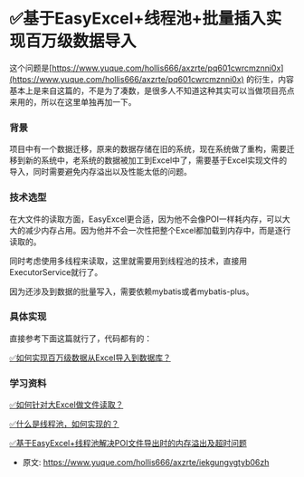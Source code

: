 # ✅基于EasyExcel+线程池+批量插入实现百万级数据导入
<!--page header-->


这个问题是[https://www.yuque.com/hollis666/axzrte/pq601cwrcmznni0x](https://www.yuque.com/hollis666/axzrte/pq601cwrcmznni0x) 的衍生，内容基本上是来自这篇的，不是为了凑数，是很多人不知道这种其实可以当做项目亮点来用的，所以在这里单独再加一下。

<a name="HId3q"></a>
### 背景

项目中有一个数据迁移，原来的数据存储在旧的系统，现在系统做了重构，需要迁移到新的系统中，老系统的数据被加工到Excel中了，需要基于Excel实现文件的导入，同时需要避免内存溢出以及性能太低的问题。

<a name="WLemP"></a>
### 技术选型

在大文件的读取方面，EasyExcel更合适，因为他不会像POI一样耗内存，可以大大的减少内存占用。因为他并不会一次性把整个Excel都加载到内存中，而是逐行读取的。

同时考虑使用多线程来读取，这里就需要用到线程池的技术，直接用ExecutorService就行了。

因为还涉及到数据的批量写入，需要依赖mybatis或者mybatis-plus。

<a name="ZciCj"></a>
### 具体实现

直接参考下面这篇就行了，代码都有的：

[✅如何实现百万级数据从Excel导入到数据库？](https://www.yuque.com/hollis666/axzrte/pq601cwrcmznni0x?view=doc_embed&inner=oiW1h)

<a name="Z8ngb"></a>
### 学习资料

[✅如何针对大Excel做文件读取？](https://www.yuque.com/hollis666/axzrte/fqevsshv4hxvtx69?view=doc_embed)

[✅什么是线程池，如何实现的？](https://www.yuque.com/hollis666/axzrte/fb5th6?view=doc_embed)

[✅基于EasyExcel+线程池解决POI文件导出时的内存溢出及超时问题](https://www.yuque.com/hollis666/axzrte/wcm6xqvp0z004ing?view=doc_embed)


<!--page footer-->
- 原文: <https://www.yuque.com/hollis666/axzrte/iekgungvgtyb06zh>